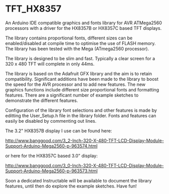 # TFT_HX8357

An Arduino IDE compatible graphics and fonts library for AVR ATMega2560 processors with a driver for the HX8357B or HX8357C based TFT displays.

The library contains proportional fonts, different sizes can be enabled/disabled at compile time to optimise the use of FLASH memory.  The library has been tested with the Mega (ATmega2560 processor).

The library is designed to be slim and fast. Typically a clear screen for a 320 x 480 TFT will complete in only 44ms.

The library is based on the Adafruit GFX library and the aim is to retain compatibility. Significant additions have been made to the library to boost the speed for the AVR processor and to add new features. The new graphics functions include different size proportional fonts and formatting features. There are a significant number of example sketches to demonstrate the different features.

Configuration of the library font selections and other features is made by editting the User_Setup.h file in the library folder.  Fonts and features can easily be disabled by commenting out lines.

The 3.2" HX8357B display I use can be found here:

http://www.banggood.com/3_2-Inch-320-X-480-TFT-LCD-Display-Module-Support-Arduino-Mega2560-p-963574.html

or here for the HX8357C based 3.0" display:

http://www.banggood.com/3_0-Inch-320-X-480-TFT-LCD-Display-Module-Support-Arduino-Mega2560-p-963573.html

Soon a dedicated Instructable will be available to document the library features, until then do explore the example sketches.
Have fun!
